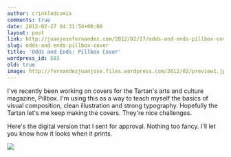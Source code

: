```yaml
---
author: crinkledcomix
comments: true
date: 2012-02-27 04:31:54+00:00
layout: post
link: http://juanjosefernandez.com/2012/02/27/odds-and-ends-pillbox-cover/
slug: odds-and-ends-pillbox-cover
title: 'Odds and Ends: Pillbox Cover'
wordpress_id: 583
old: true
image: http://fernandezjuanjose.files.wordpress.com/2012/02/preview1.jpg
---
```


I've recently been working on covers for the Tartan's arts and culture magazine, Pillbox. I'm using this as a way to teach myself the basics of visual composition, clean illustration and strong typography. Hopefully the Tartan let's me keep making the covers. They're nice challenges.

Here's the digital version that I sent for approval. Nothing too fancy. I'll let you know how it looks when it prints.

[![](http://fernandezjuanjose.files.wordpress.com/2012/02/preview1.jpg)](http://fernandezjuanjose.files.wordpress.com/2012/02/preview1.jpg)
